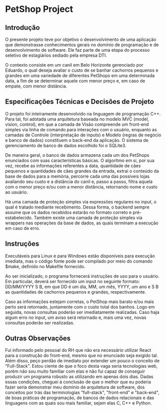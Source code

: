 # PetShop Project
## Introdução
O presente projeto teve por objetivo o desenvolvimento de uma aplicação que demonstrasse conhecimentos gerais no domínio de programação e de desenvolvimento de software. Ele faz parte de uma etapa do processo seletivo de estagiários sediado pela empresa DTI.

O contexto consiste em um canil em Belo Horizonte gerenciado por Eduardo, o qual deseja avaliar o custo de se banhar cachorros pequenos e grandes em uma variedade de diferentes PetShops em uma determinada data, a fim de se determinar aquele com menor preço e, em caso de empate, com menor distância.

## Especificações Técnicas e Decisões de Projeto
O projeto foi inteiramente desenvolvido na linguagem de programação C++. Para tal, foi adotada uma arquitetura baseada no modelo MVC (model, vision, control), em que a camada de Visão compreende um front-end simples via linha de comando para interações com o usuário, enquanto as camadas de Controle (interpretação de inputs) e Modelo (regras de negócio e banco de dados) constituem o back-end da aplicação. O sistema de gerenciamento de banco de dados escolhido foi o SQLite3.

De maneira geral, o banco de dados armazena cada um dos PetShops enunciados com suas características básicas. O algoritmo em si, por sua vez, recebe as informações referentes a data, quantidade de cães pequenos e quantidades de cães grandes da entrada, extrai o conteúdo da base de dados para a memória, percorre cada uma das possíveis lojas avaliando seu custo e a distância do canil e, passo a passo, filtra aquela com o menor preço e/ou com a menor distância, retornando nome e custo ao usuário.

Há uma camada de proteção simples via expressões regulares no input, o qual é tratado mediante recebimento. Dessa forma, o backend sempre assume que os dados recebidos estarão no formato correto e pré-estabelecido. Também existe uma camada de proteção simples via wrappers nas operações da base de dados, as quais terminam a execução em caso de erro.

## Instruções
Executáveis para Linux e para Windows estão disponíveis para execução imediata, mas o código fonte pode ser compilado por meio do comando $make, definido no Makefile fornecido.

Ao ser inicializado, o programa fornecerá instruções de uso para o usuário. Em particular, deverá ser fornecido um input no seguinte formato: DD/MM/YYYY S B, em que DD é um dia, MM, um mês, YYYY, um ano e S B as quantidades de cachorros pequenos e grandes, respectivamente.

Caso as informações estejam corretas, o PetShop mais barato e/ou mais perto será retornado, juntamente com o custo total dos banhos. Logo em seguida, novas consultas poderão ser imediatamente realizadas. Caso haja algum erro no input, um aviso será retornado e, mais uma vez, novas consultas poderão ser realizadas.

## Outras Observações
Fui informado pelo pessoal do RH que não era necessário utilizar React para a construção do front-end, mesmo que no enunciado seja exigido tal. Além disso, peço perdão de imediato por extender um pouco o conceito de "Full-Stack". Estou ciente de que o foco desta vaga seria tecnologias web, porém não sou muito familiar com elas e não fui capaz de conseguir produzir um programa robusto as utilizando em apenas dois dias. Dadas essas condições, cheguei à conclusão de que o melhor que eu poderia fazer seria demonstrar meu domínio de arquitetura de software, dos conceitos por trás das terminologias "full-stack", "front-end" e "back-end", de boas práticas de programação, de bancos de dados relacionais e das linguagens com as quais sou mais familiar, sejam elas C, C++ e Python.
